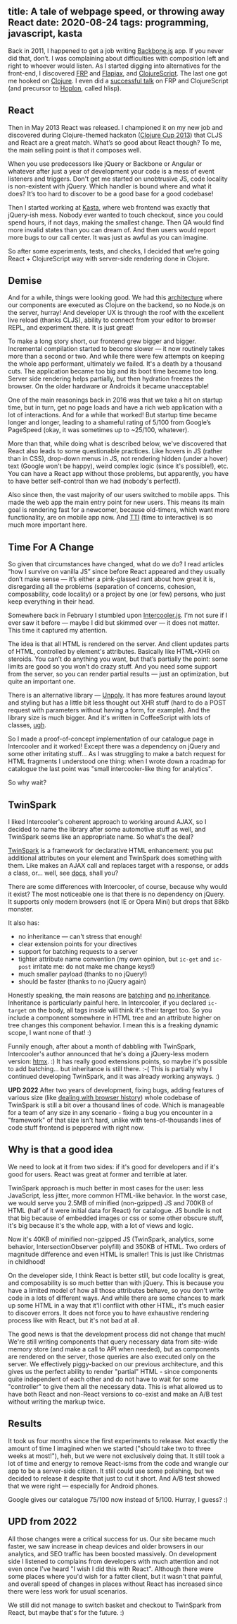 title: A tale of webpage speed, or throwing away React
date: 2020-08-24
tags: programming, javascript, kasta
----

Back in 2011, I happened to get a job writing [Backbone.js](https://backbonejs.org/) app. If you never did that, don’t. I was complaining about difficulties with composition left and right to whoever would listen. As I started digging into alternatives for the front-end, I discovered [FRP](https://en.wikipedia.org/wiki/Functional_reactive_programming) and [Flapjax](https://www.flapjax-lang.org/), and [ClojureScript](https://clojurescript.org/). The last one got me hooked on [Clojure](https://clojure.org/). I even did a [successful talk](https://fwdays.com/event/js-frameworks-day-2013/review/Functional-Reactive-Programming-&-ClojureScript) on FRP and ClojureScript (and precursor to [Hoplon](https://hoplon.io/), called hlisp).

## React

Then in May 2013 React was released. I championed it on my new job and discovered during Clojure-themed hackaton ([Clojure Cup 2013](https://solovyov.net/blog/2013/clojurecup/)) that CLJS and React are a great match. What’s so good about React though? To me, the main selling point is that it composes well. 

When you use predecessors like jQuery or Backbone or Angular or whatever after just a year of development your code is a mess of event listeners and triggers. Don't get me started on unobtrusive JS, code locality is non-existent with jQuery. Which handler is bound where and what it does? It’s too hard to discover to be a good base for a good codebase!

Then I started working at [Kasta](https://kasta.ua), where web frontend was exactly that jQuery-ish mess. Nobody ever wanted to touch checkout, since you could spend hours, if not days, making the smallest change. Then QA would find more invalid states than you can dream of. And then users would report more bugs to our call center. It was just as awful as you can imagine. 

So after some experiments, tests, and checks, I decided that we’re going React + ClojureScript way with server-side rendering done in Clojure. 

## Demise

And for a while, things were looking good. We had this [architecture](https://solovyov.net/blog/2017/server-side-rendering/) where our components are executed as Clojure on the backend, so no Node.js on the server, hurray! And developer UX is through the roof with the excellent live reload (thanks CLJS), ability to connect from your editor to browser REPL, and experiment there. It is just great!

To make a long story short, our frontend grew bigger and bigger. Incremental compilation started to become slower — it now routinely takes more than a second or two. And while there were few attempts on keeping the whole app performant, ultimately we failed. It's a death by a thousand cuts. The application became too big and its boot time became too long. Server side rendering helps partially, but then hydration freezes the browser. On the older hardware or Androids it became unacceptable!

One of the main reasonings back in 2016 was that we take a hit on startup time, but in turn, get no page loads and have a rich web application with a lot of interactions. And for a while that worked! But startup time became longer and longer, leading to a shameful rating of 5/100 from Google’s PageSpeed (okay, it was sometimes up to ~25/100, whatever).

More than that, while doing what is described below, we've discovered that React also leads to some questionable practices. Like hovers in JS (rather than in CSS), drop-down menus in JS, not rendering hidden (under a hover) text (Google won't be happy), weird complex logic (since it's possible!), etc. You can have a React app without those problems, but apparently, you have to have better self-control than we had (nobody's perfect!).

Also since then, the vast majority of our users switched to mobile apps. This made the web app the main entry point for new users. This means its main goal is rendering fast for a newcomer, because old-timers, which want more functionality, are on mobile app now. And [TTI](https://web.dev/tti/) (time to interactive) is so much more important here. 

## Time For A Change

So given that circumstances have changed, what do we do? I read articles “how I survive on vanilla JS” since before React appeared and they usually don’t make sense — it’s either a pink-glassed rant about how great it is, disregarding all the problems (separation of concerns, cohesion, composability, code locality) or a project by one (or few) persons, who just keep everything in their head. 

Somewhere back in February I stumbled upon [Intercooler.js](https://intercoolerjs.org/). I’m not sure if I ever saw it before — maybe I did but skimmed over — it does not matter. This time it captured my attention.

The idea is that all HTML is rendered on the server. And client updates parts of HTML, controlled by element's attributes. Basically like HTML+XHR on steroids. You can’t do anything you want, but that’s partially the point: some limits are good so you won’t do crazy stuff. And you need some support from the server, so you can render partial results — just an optimization, but quite an important one. 

There is an alternative library — [Unpoly](https://unpoly.com/). It has more features around layout and styling but has a little bit less thought out XHR stuff (hard to do a POST request with parameters without having a form, for example). And the library size is much bigger. And it's written in CoffeeScript with lots of classes, [ugh](https://solovyov.net/blog/2020/inheritance/).

So I made a proof-of-concept implementation of our catalogue page in Intercooler and it worked! Except there was a dependency on jQuery and some other irritating stuff... As I was struggling to make a batch request for HTML fragments I understood one thing: when I wrote down a roadmap for catalogue the last point was "small intercooler-like thing for analytics". 

So why wait?

## TwinSpark

I liked Intercooler's coherent approach to working around AJAX, so I decided to name the library after some automotive stuff as well, and TwinSpark seems like an appropriate name. So what's the deal?

[TwinSpark](https://github.com/piranha/twinspark-js) is a framework for declarative HTML enhancement: you put additional attributes on your element and TwinSpark does something with them. Like makes an AJAX call and replaces target with a response, or adds a class, or... well, see [docs](https://piranha.github.io/twinspark-js/), shall you?

There are some differences with Intercooler, of course, because why would it exist? The most noticeable one is that there is no dependency on jQuery. It supports only modern browsers (not IE or Opera Mini) but drops that 88kb monster. 

It also has:

- no inheritance — can't stress that enough!
- clear extension points for your directives
- support for batching requests to a server
- tighter attribute name convention (my own opinion, but `ic-get` and `ic-post` irritate me: do not make me change keys!)
- much smaller payload (thanks to no jQuery!)
- should be faster (thanks to no jQuery again)

Honestly speaking, the main reasons are [batching](https://piranha.github.io/twinspark-js/api/ts-req-batch/) and [no inheritance](https://solovyov.net/blog/2020/inheritance/). Inheritance is particularly painful here. In Intercooler, if you declared `ic-target` on the body, all tags inside will think it's their target too. So you include a component somewhere in HTML tree and an attribute higher on tree changes this component behavior. I mean this is a freaking dynamic scope, I want none of that! :)

Funnily enough, after about a month of dabbling with TwinSpark, Intercooler's author announced that he's doing a jQuery-less modern version: [htmx](https://htmx.org/). :) It has really good extensions points, so maybe it's possible to add batching... but inheritance is still there. :-( This is partially why I continued developing TwinSpark, and it was already working anyways. :)

**UPD 2022** After two years of development, fixing bugs, adding features of various size (like [dealing with browser history](https://solovyov.net/blog/2021/history-snapshotting-in-twinspark-js/)) whole codebase of TwinSpark is still a bit over a thousand lines of code. Which is manageable for a team of any size in any scenario - fixing a bug you encounter in a "framework" of that size isn't hard, unlike with tens-of-thousands lines of code stuff frontend is peppered with right now.

## Why is that a good idea

We need to look at it from two sides: if it's good for developers and if it's good for users. React was great at former and terrible at later. 

TwinSpark approach is much better in most cases for the user: less JavaScript, less jitter, more common HTML-like behavior. In the worst case, we would serve you 2.5MB of minified (non-gzipped) JS and 700KB of HTML (half of it were initial data for React) for catalogue. JS bundle is not that big because of embedded images or css or some other obscure stuff, it's big because it's the whole app, with a lot of views and logic.

Now it's 40KB of minified non-gzipped JS (TwinSpark, analytics, some behavior, IntersectionObserver polyfill) and 350KB of HTML. Two orders of magnitude difference and even HTML is smaller! This is just like Christmas in childhood!

On the developer side, I think React is better still, but code locality is great, and composability is so much better than with jQuery. This is because you have a limited model of how all those attributes behave, so you don't write code in a lots of different ways. And while there are some chances to mark up some HTML in a way that it'll conflict with other HTML, it's much easier to discover errors. It does not force you to have exhaustive rendering process like with React, but it's not bad at all.

The good news is that the development process did not change that much! We're still writing components that query necessary data from site-wide memory store (and make a call to API when needed), but as components are rendered on the server, those queries are also executed only on the server. We effectively piggy-backed on our previous architecture, and this gives us the perfect ability to render "partial" HTML - since components quite independent of each other and do not have to wait for some "controller" to give them all the necessary data. This is what allowed us to have both React and non-React versions to co-exist and make an A/B test without writing the markup twice.

## Results

It took us four months since the first experiments to release. Not exactly the amount of time I imagined when we started ("should take two to three weeks at most!"), heh, but we were not exclusively doing that. It still took a lot of time and energy to remove React-isms from the code and wrangle our app to be a server-side citizen. It still could use some polishing, but we decided to release it despite that just to cut it short. And A/B test showed that we were right — especially for Android phones.

Google gives our catalogue 75/100 now instead of 5/100. Hurray, I guess? :)

## UPD from 2022

All those changes were a critical success for us. Our site became much faster, we saw increase in cheap devices and older browsers in our analytics, and SEO traffic has been boosted massively. On development side I listened to complains from developers with much attention and not even once I've heard "I wish I did this with React". Although there were some places where you'd wish for a fatter client, but it wasn't that painful, and overall speed of changes in places without React has increased since there were less work for usual scenarios.

We still did not manage to switch basket and checkout to TwinSpark from React, but maybe that's for the future. :)
